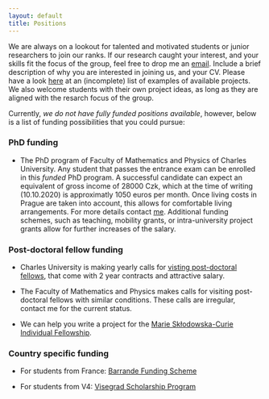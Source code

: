```yaml
---
layout: default
title: Positions
---
```


We are always on a lookout for talented and motivated students or junior researchers to join our ranks.
If our research caught your interest, and your skills fit the focus of the group, feel free to drop 
me an [email](/index.html). Include a brief description of why you are interested in joining us, and your CV.
Please have a look [here](/research.html) at an (incomplete) list of examples of available projects.
We also welcome students with their own project ideas, as long as they are aligned with the 
resarch focus of the group.

Currently, *we do not have fully funded positions available*, however, below is a list of funding 
possibilities that you could pursue:

### PhD funding

* The PhD program of Faculty of Mathematics and Physics of Charles University. Any student that 
passes the entrance exam can be enrolled in this *funded* PhD program. A successful candidate can 
expect an equivalent of gross income of 28000 Czk, which at the time of writing (10.10.2020) is 
approximatly 1050 euros per month. Once living costs in Prague are taken into account, this 
allows for comfortable living arrangements. For more details contact 
[me](/index.html). Additional funding schemes, such as teaching, mobility grants, 
or intra-university project grants allow for further increases of the salary.

### Post-doctoral fellow funding

* Charles University is making yearly calls for [visting post-doctoral fellows](https://cuni.cz/UKEN-178.html), 
that come with 2 year contracts and attractive salary.

* The Faculty of Mathematics and Physics makes calls for visiting post-doctoral fellows with similar conditions. These calls are irregular, contact
me for the current status.

* We can help you write a project for the [Marie Skłodowska-Curie Individual Fellowship](https://ec.europa.eu/research/mariecurieactions/actions/individual-fellowships_en).

### Country specific funding

* For students from France: [Barrande Funding Scheme](https://studium.ifp.cz/en/doctorants/barrande-fellowship-program/?fbclid=IwAR3r-ISWEpvANAmC5b5wdR7S4HKg54JphDiTXnJ1sL6C22REYRs8bnbwE7A)

* For students from V4: [Visegrad Scholarship Program](https://www.visegradfund.org/apply/mobilities/visegrad-scholarship/?c=how-to-apply)











